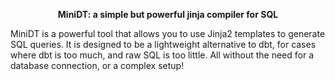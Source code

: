 <div align="center">
  <p><strong>MiniDT: a simple but powerful jinja compiler for SQL</strong></p>
</div>

MiniDT is a powerful tool that allows you to use Jinja2 templates to generate SQL queries.
It is designed to be a lightweight alternative to dbt, for cases where dbt is too much, and raw SQL is too little.
All without the need for a database connection, or a complex setup!

